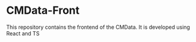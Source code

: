 # CMData-Front
This repository contains the frontend of the CMData. It is developed using React and TS
